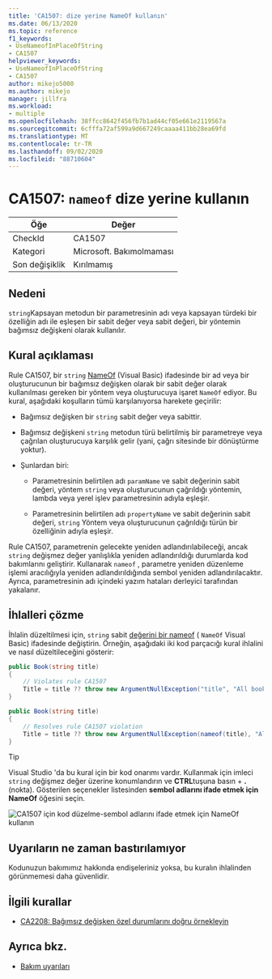 ```yaml
---
title: 'CA1507: dize yerine NameOf kullanın'
ms.date: 06/13/2020
ms.topic: reference
f1_keywords:
- UseNameofInPlaceOfString
- CA1507
helpviewer_keywords:
- UseNameofInPlaceOfString
- CA1507
author: mikejo5000
ms.author: mikejo
manager: jillfra
ms.workload:
- multiple
ms.openlocfilehash: 38ffcc8642f456fb7b1ad44cf05e661e2119567a
ms.sourcegitcommit: 6cfffa72af599a9d667249caaaa411bb28ea69fd
ms.translationtype: MT
ms.contentlocale: tr-TR
ms.lasthandoff: 09/02/2020
ms.locfileid: "88710604"
---
```

# <a name="ca1507-use-nameof-in-place-of-string"></a>CA1507: `nameof` dize yerine kullanın

|Öğe|Değer|
|-|-|
|CheckId|CA1507|
|Kategori|Microsoft. Bakımolmaması|
|Son değişiklik|Kırılmamış|

## <a name="cause"></a>Nedeni

`string`Kapsayan metodun bir parametresinin adı veya kapsayan türdeki bir özelliğin adı ile eşleşen bir sabit değer veya sabit değeri, bir yöntemin bağımsız değişkeni olarak kullanılır.

## <a name="rule-description"></a>Kural açıklaması

Rule CA1507, bir `string` [NameOf](/dotnet/csharp/language-reference/keywords/nameof) (Visual Basic) ifadesinde bir ad veya bir oluşturucunun bir bağımsız değişken olarak bir sabit değer olarak kullanılması gereken bir yöntem veya oluşturucuya işaret `NameOf` ediyor. Bu kural, aşağıdaki koşulların tümü karşılanıyorsa harekete geçirilir:

- Bağımsız değişken bir `string` sabit değer veya sabittir.

- Bağımsız değişkeni `string` metodun türü belirtilmiş bir parametreye veya çağrılan oluşturucuya karşılık gelir (yani, çağrı sitesinde bir dönüştürme yoktur).

- Şunlardan biri:
  - Parametresinin belirtilen adı `paramName` ve sabit değerinin sabit değeri, yöntem `string` veya oluşturucunun çağrıldığı yöntemin, lambda veya yerel işlev parametresinin adıyla eşleşir.

  - Parametresinin belirtilen adı `propertyName` ve sabit değerinin sabit değeri, `string` Yöntem veya oluşturucunun çağrıldığı türün bir özelliğinin adıyla eşleşir.

Rule CA1507, parametrenin gelecekte yeniden adlandırılabileceği, ancak `string` değişmez değer yanlışlıkla yeniden adlandırıldığı durumlarda kod bakımlarını geliştirir. Kullanarak `nameof` , parametre yeniden düzenleme işlemi aracılığıyla yeniden adlandırıldığında sembol yeniden adlandırılacaktır. Ayrıca, parametresinin adı içindeki yazım hataları derleyici tarafından yakalanır.

## <a name="how-to-fix-violations"></a>İhlalleri çözme

İhlalin düzeltilmesi için, `string` sabit [değerini bir nameof](/dotnet/csharp/language-reference/keywords/nameof) ( `NameOf` Visual Basic) ifadesinde değiştirin. Örneğin, aşağıdaki iki kod parçacığı kural ihlalini ve nasıl düzeltileceğini gösterir:

```csharp
public Book(string title)
{
    // Violates rule CA1507
    Title = title ?? throw new ArgumentNullException("title", "All books must have a title.");
}
```

```csharp
public Book(string title)
{
    // Resolves rule CA1507 violation
    Title = title ?? throw new ArgumentNullException(nameof(title), "All books must have a title.");
}
```

> [!TIP]
> Visual Studio 'da bu kural için bir kod onarımı vardır. Kullanmak için imleci `string` değişmez değer üzerine konumlandırın ve **CTRL**tuşuna basın + **.** (nokta). Gösterilen seçenekler listesinden **sembol adlarını ifade etmek için NameOf** öğesini seçin.
>
> ![CA1507 için kod düzelme-sembol adlarını ifade etmek için NameOf kullanın](media/ca1507-code-fix.PNG)

## <a name="when-to-suppress-warnings"></a>Uyarıların ne zaman bastırılamıyor

Kodunuzun bakımımız hakkında endişeleriniz yoksa, bu kuralın ihlalinden görünmemesi daha güvenlidir.

## <a name="related-rules"></a>İlgili kurallar

- [CA2208: Bağımsız değişken özel durumlarını doğru örnekleyin](ca2208.md)

## <a name="see-also"></a>Ayrıca bkz.

- [Bakım uyarıları](../code-quality/maintainability-warnings.md)

